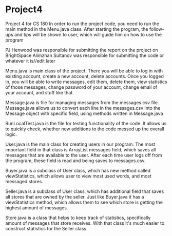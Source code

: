 # Project4
Project 4 for CS 180 
In order to run the project code, you need to run the main method in the Menu.java class.
After starting the program, the follow-ups and tips will be shown to user, 
which will guide him on how to use the program

PJ Henwood was responsible for submitting the report on the project on BrightSpace
Alimzhan Sultanov was responsible for submitting the code or whatever it is//edit later

Menu.java is main class of the project. There you will be able to log in with existing account, create
a new account, delete accounts. Once you logged in, you will be able to write messages, edit them, delete them,
view statistics of those messages, change password of your account, change email of your account, and 
stuff like that.

Message.java is file for managing messages from the messages.csv file. Message.java allows us to convert
each line in the messages.csv into the Message object with specific field, using methods written in
Message.java

RunLocalTest.java is the file for testing functionality of the code. It allows us to quickly check,
whether new additions to the code messed up the overall logic.

User.java is the main class for creating users in our program. The most important field in that class
is ArrayList<Message> messages field, which saves all messages that are available to the user. After
each time user logs off from the program, these field is read and being saves to messages.csv.

Buyer.java is a subclass of User class, which has new method called viewStatistics, which allows user 
to view most used words, and most messaged stores.

Seller.java is a subclass of User class, which has additional field that saves all stores that are 
owned by the seller. Just like Buyer.java it has a viewStatistics method, which allows them to see which 
store is getting the highest amount of messages.

Store.java is a class that helps to keep track of statistics, specifically amount of messages that 
store receives. With that class it's much easier to construct statistics for the Seller class.
